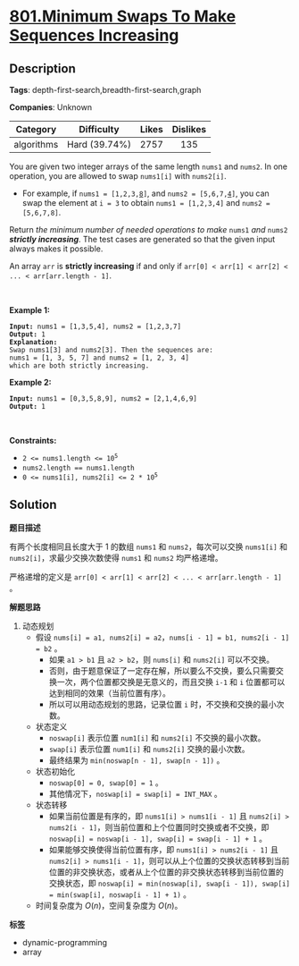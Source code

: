 # [801.Minimum Swaps To Make Sequences Increasing](https://leetcode.com/problems/minimum-swaps-to-make-sequences-increasing/description/)

## Description

**Tags**: depth-first-search,breadth-first-search,graph

**Companies**: Unknown

|  Category  |  Difficulty   | Likes | Dislikes |
| :--------: | :-----------: | :---: | :------: |
| algorithms | Hard (39.74%) | 2757  |   135    |

<p>You are given two integer arrays of the same length <code>nums1</code> and <code>nums2</code>. In one operation, you are allowed to swap <code>nums1[i]</code> with <code>nums2[i]</code>.</p>
<ul>
  <li>For example, if <code>nums1 = [1,2,3,<u>8</u>]</code>, and <code>nums2 = [5,6,7,<u>4</u>]</code>, you can swap the element at <code>i = 3</code> to obtain <code>nums1 = [1,2,3,4]</code> and <code>nums2 = [5,6,7,8]</code>.</li>
</ul>
<p>Return <em>the minimum number of needed operations to make </em><code>nums1</code><em> and </em><code>nums2</code><em> <strong>strictly increasing</strong></em>. The test cases are generated so that the given input always makes it possible.</p>
<p>An array <code>arr</code> is <strong>strictly increasing</strong> if and only if <code>arr[0] &lt; arr[1] &lt; arr[2] &lt; ... &lt; arr[arr.length - 1]</code>.</p>
<p>&nbsp;</p>
<p><strong class="example">Example 1:</strong></p>
<pre><code><strong>Input:</strong> nums1 = [1,3,5,4], nums2 = [1,2,3,7]
<strong>Output:</strong> 1
<strong>Explanation:</strong>
Swap nums1[3] and nums2[3]. Then the sequences are:
nums1 = [1, 3, 5, 7] and nums2 = [1, 2, 3, 4]
which are both strictly increasing.</code></pre>
<p><strong class="example">Example 2:</strong></p>
<pre><code><strong>Input:</strong> nums1 = [0,3,5,8,9], nums2 = [2,1,4,6,9]
<strong>Output:</strong> 1</code></pre>
<p>&nbsp;</p>
<p><strong>Constraints:</strong></p>
<ul>
  <li><code>2 &lt;= nums1.length &lt;= 10<sup>5</sup></code></li>
  <li><code>nums2.length == nums1.length</code></li>
  <li><code>0 &lt;= nums1[i], nums2[i] &lt;= 2 * 10<sup>5</sup></code></li>
</ul>

## Solution

**题目描述**

有两个长度相同且长度大于 1 的数组 `nums1` 和 `nums2`，每次可以交换 `nums1[i]` 和 `nums2[i]`，求最少交换次数使得 `nums1` 和 `nums2` 均严格递增。

严格递增的定义是 `arr[0] < arr[1] < arr[2] < ... < arr[arr.length - 1]` 。

**解题思路**

1. 动态规划
   - 假设 `nums[i] = a1, nums2[i] = a2`，`nums[i - 1] = b1, nums2[i - 1] = b2` 。
     - 如果 `a1 > b1` 且 `a2 > b2`，则 `nums[i]` 和 `nums2[i]` 可以不交换。
     - 否则，由于题意保证了一定存在解，所以要么不交换，要么只需要交换一次，两个位置都交换是无意义的，而且交换 `i-1` 和 `i` 位置都可以达到相同的效果（当前位置有序）。
     - 所以可以用动态规划的思路，记录位置 `i` 时，不交换和交换的最小次数。
   - 状态定义
     - `noswap[i]` 表示位置 `num1[i]` 和 `nums2[i]` 不交换的最小次数。
     - `swap[i]` 表示位置 `num1[i]` 和 `nums2[i]` 交换的最小次数。
     - 最终结果为 `min(noswap[n - 1], swap[n - 1])` 。
   - 状态初始化
     - `noswap[0] = 0, swap[0] = 1` 。
     - 其他情况下，`noswap[i] = swap[i] = INT_MAX` 。
   - 状态转移
     - 如果当前位置是有序的，即 `nums1[i] > nums1[i - 1]` 且 `nums2[i] > nums2[i - 1]`，则当前位置和上个位置同时交换或者不交换，即 `noswap[i] = noswap[i - 1], swap[i] = swap[i - 1] + 1` 。
     - 如果能够交换使得当前位置有序，即 `nums1[i] > nums2[i - 1]` 且 `nums2[i] > nums1[i - 1]`，则可以从上个位置的交换状态转移到当前位置的非交换状态，或者从上个位置的非交换状态转移到当前位置的交换状态，即 `noswap[i] = min(noswap[i], swap[i - 1]), swap[i] = min(swap[i], noswap[i - 1] + 1)` 。
   - 时间复杂度为 $O(n)$，空间复杂度为 $O(n)$。

**标签**

- dynamic-programming
- array
